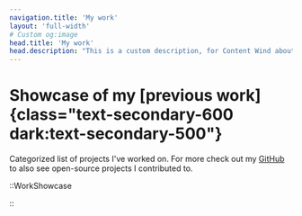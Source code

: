 ```yaml
---
navigation.title: 'My work'
layout: 'full-width'
# Custom og:image
head.title: 'My work'
head.description: "This is a custom description, for Content Wind about page."
---
```


# Showcase of my [previous work]{class="text-secondary-600 dark:text-secondary-500"}

Categorized list of projects I've worked on. For more check out my [GitHub](https://github.com/Lexpeartha) to also see open-source projects I contributed to.

::WorkShowcase

::